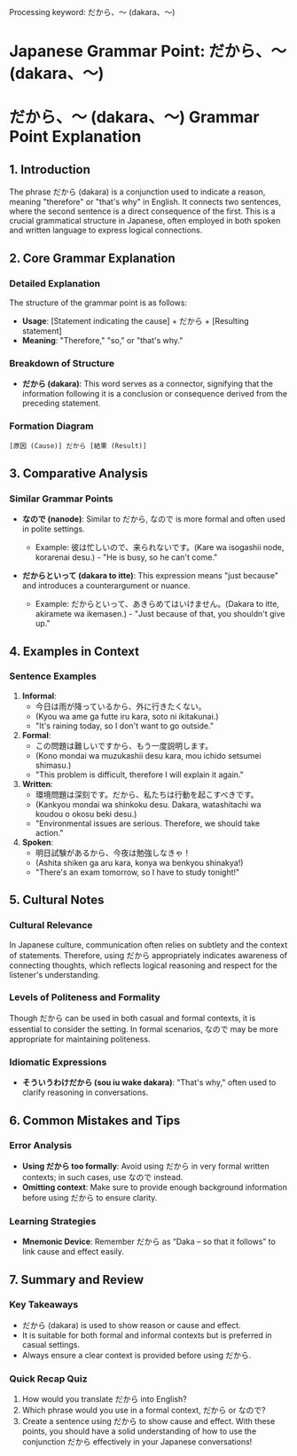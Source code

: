 Processing keyword: だから、～ (dakara、～)
# Japanese Grammar Point: だから、～ (dakara、～)
# だから、～ (dakara、～) Grammar Point Explanation
## 1. Introduction
The phrase だから (dakara) is a conjunction used to indicate a reason, meaning "therefore" or "that's why" in English. It connects two sentences, where the second sentence is a direct consequence of the first. This is a crucial grammatical structure in Japanese, often employed in both spoken and written language to express logical connections.
## 2. Core Grammar Explanation
### Detailed Explanation
The structure of the grammar point is as follows:
- **Usage**: [Statement indicating the cause] + だから + [Resulting statement]
- **Meaning**: "Therefore," "so," or "that's why."
### Breakdown of Structure
- **だから (dakara)**: This word serves as a connector, signifying that the information following it is a conclusion or consequence derived from the preceding statement.
### Formation Diagram
```
[原因 (Cause)] だから [結果 (Result)]
```
## 3. Comparative Analysis
### Similar Grammar Points
- **なので (nanode)**: Similar to だから, なので is more formal and often used in polite settings. 
  - Example: 彼は忙しいので、来られないです。(Kare wa isogashii node, korarenai desu.) - "He is busy, so he can't come."
  
- **だからといって (dakara to itte)**: This expression means "just because" and introduces a counterargument or nuance.
  - Example: だからといって、あきらめてはいけません。(Dakara to itte, akiramete wa ikemasen.) - "Just because of that, you shouldn't give up."
## 4. Examples in Context
### Sentence Examples
1. **Informal**: 
   - 今日は雨が降っているから、外に行きたくない。
   - (Kyou wa ame ga futte iru kara, soto ni ikitakunai.)
   - "It's raining today, so I don't want to go outside."
2. **Formal**: 
   - この問題は難しいですから、もう一度説明します。
   - (Kono mondai wa muzukashii desu kara, mou ichido setsumei shimasu.)
   - "This problem is difficult, therefore I will explain it again."
3. **Written**: 
   - 環境問題は深刻です。だから、私たちは行動を起こすべきです。
   - (Kankyou mondai wa shinkoku desu. Dakara, watashitachi wa koudou o okosu beki desu.)
   - "Environmental issues are serious. Therefore, we should take action."
4. **Spoken**: 
   - 明日試験があるから、今夜は勉強しなきゃ！
   - (Ashita shiken ga aru kara, konya wa benkyou shinakya!)
   - "There's an exam tomorrow, so I have to study tonight!"
## 5. Cultural Notes
### Cultural Relevance
In Japanese culture, communication often relies on subtlety and the context of statements. Therefore, using だから appropriately indicates awareness of connecting thoughts, which reflects logical reasoning and respect for the listener's understanding.
### Levels of Politeness and Formality
Though だから can be used in both casual and formal contexts, it is essential to consider the setting. In formal scenarios, なので may be more appropriate for maintaining politeness.
### Idiomatic Expressions
- **そういうわけだから (sou iu wake dakara)**: "That's why," often used to clarify reasoning in conversations.
## 6. Common Mistakes and Tips
### Error Analysis
- **Using だから too formally**: Avoid using だから in very formal written contexts; in such cases, use なので instead.
- **Omitting context**: Make sure to provide enough background information before using だから to ensure clarity.
### Learning Strategies
- **Mnemonic Device**: Remember だから as “Daka – so that it follows” to link cause and effect easily.
## 7. Summary and Review
### Key Takeaways
- だから (dakara) is used to show reason or cause and effect.
- It is suitable for both formal and informal contexts but is preferred in casual settings.
- Always ensure a clear context is provided before using だから.
### Quick Recap Quiz
1. How would you translate だから into English?
2. Which phrase would you use in a formal context, だから or なので?
3. Create a sentence using だから to show cause and effect.
With these points, you should have a solid understanding of how to use the conjunction だから effectively in your Japanese conversations!
